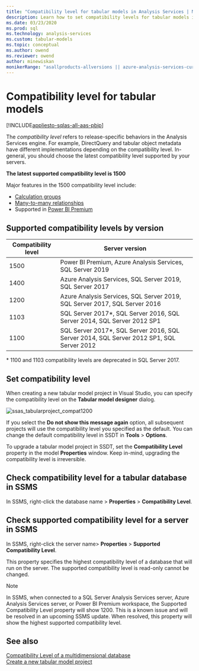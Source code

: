 ```yaml
---
title: "Compatibility level for tabular models in Analysis Services | Microsoft Docs"
description: Learn how to set compatibility levels for tabular models in Analysis Services.
ms.date: 03/23/2020
ms.prod: sql
ms.technology: analysis-services
ms.custom: tabular-models
ms.topic: conceptual
ms.author: owend
ms.reviewer: owend
author: minewiskan
monikerRange: "asallproducts-allversions || azure-analysis-services-current || power-bi-premium-current || >= sql-analysis-services-2016"
---
```

# Compatibility level for tabular models

[!INCLUDE[appliesto-sqlas-all-aas-pbip](../includes/appliesto-sqlas-all-aas-pbip.md)]

  The *compatibility level* refers to release-specific behaviors in the Analysis Services engine. For example, DirectQuery and tabular object metadata have different implementations depending on the compatibility level. In-general, you should choose the latest compatibility level supported by your servers.

  **The latest supported compatibility level is 1500** 
  
Major features in the 1500 compatibility level include:

*  [Calculation groups](calculation-groups.md)
*  [Many-to-many relationships](../what-s-new-in-sql-server-analysis-services.md#many-to-many-relationships-in-tabular-models)
*  Supported in [Power BI Premium](/power-bi/service-premium-connect-tools)
  
## Supported compatibility levels by version
  
| Compatibility level | Server version |
| ------------------- | -------------- |
|1500|Power BI Premium, Azure Analysis Services, SQL Server 2019 | 
|1400|Azure Analysis Services, SQL Server 2019, SQL Server 2017 |  
|1200|Azure Analysis Services, SQL Server 2019, SQL Server 2017, SQL Server 2016| 
|1103|SQL Server 2017*, SQL Server 2016, SQL Server 2014, SQL Server 2012 SP1|  
|1100|SQL Server 2017*, SQL Server 2016, SQL Server 2014, SQL Server 2012 SP1, SQL Server 2012| 

\* 1100 and 1103 compatibility levels are deprecated in SQL Server 2017.
  
## Set compatibility level 

 When creating a new tabular model project in Visual Studio, you can specify the compatibility level on the **Tabular model designer** dialog. 
  
 ![ssas_tabularproject_compat1200](../../analysis-services/tabular-models/media/ssas-tabularproject-compat1200.png)  
  
 If you select the **Do not show this message again** option, all subsequent projects will use the compatibility level you specified as the default. You can change the default compatibility level in SSDT in **Tools** > **Options**.  
  
 To upgrade a tabular model project in SSDT, set  the **Compatibility Level** property in the model **Properties** window. Keep in-mind, upgrading the compatibility level is irreversible.
  
## Check compatibility level for a tabular database in SSMS 

 In SSMS, right-click the database name > **Properties** > **Compatibility Level**.  
  
## Check supported compatibility level for a server in SSMS

 In SSMS, right-click the server name>  **Properties** > **Supported Compatibility Level**.  

 This property specifies the highest compatibility level of a database that will run on the server. The supported compatibility level is read-only cannot be changed.
 
> [!NOTE]  
>  In SSMS, when connected to a SQL Server Analysis Services server, Azure Analysis Services server, or Power BI Premium workspace, the Supported Compatibility Level property will show 1200. This is a known issue and will be resolved in an upcoming SSMS update. When resolved, this property will show the highest supported compatibility level. 
  
## See also  
 [Compatibility Level of a multidimensional database](../../analysis-services/multidimensional-models/compatibility-level-of-a-multidimensional-database-analysis-services.md)   
 [Create a new tabular model project](../../analysis-services/tabular-models/create-a-new-tabular-model-project-analysis-services.md)  
  
